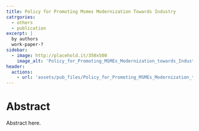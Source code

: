 ```yaml
---
title: Policy for Promoting Msmes Modernization Towards Industry
catrgories: 
  - others
  - publication
excerpt: |
  by authors
  work-paper-?
sidebar:
  - image: http://placehold.it/350x500
    image_alt: 'Policy_for_Promoting_MSMEs_Modernization_towards_Industry'
header:
  actions:
    - url: 'assets/pub_files/Policy_for_Promoting_MSMEs_Modernization_towards_Industry.pdf'
---
```

# Abstract
Abstract here.
        